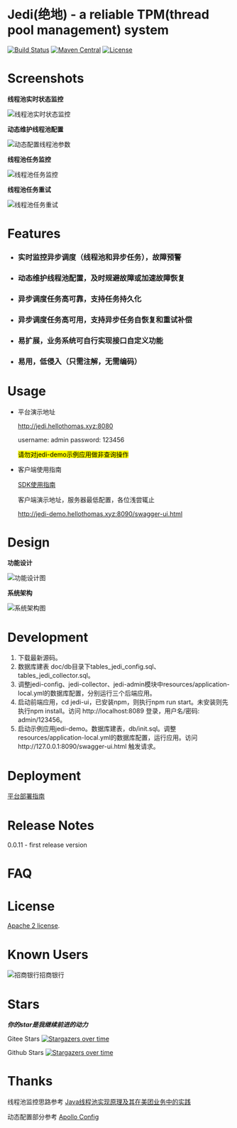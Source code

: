 # Jedi(绝地) - a reliable TPM(thread pool management) system

[![Build Status](https://github.com/hellothomas-group/jedi/workflows/build/badge.svg)](https://github.com/hellothomas-group/jedi/actions)
[![Maven Central](https://img.shields.io/maven-central/v/xyz.hellothomas/jedi-client?color=blue)](https://mvnrepository.com/artifact/xyz.hellothomas/jedi-client)
[![License](https://img.shields.io/badge/License-Apache%202.0-blue.svg)](https://opensource.org/licenses/Apache-2.0)

# Screenshots

**线程池实时状态监控**

![线程池实时状态监控](https://images.gitee.com/uploads/images/2022/0207/230949_7fbeb3de_5057838.png)

**动态维护线程池配置**

![动态配置线程池参数](https://images.gitee.com/uploads/images/2022/0207/231106_46c28a98_5057838.png)

**线程池任务监控**

![线程池任务监控](https://images.gitee.com/uploads/images/2022/0207/231125_51aa1ea5_5057838.png)

**线程池任务重试**

![线程池任务重试](https://images.gitee.com/uploads/images/2022/0207/231142_8e3b2cfe_5057838.png)

# Features

- ### 实时监控异步调度（线程池和异步任务），故障预警

- ### 动态维护线程池配置，及时规避故障或加速故障恢复

- ### 异步调度任务高可靠，支持任务持久化

- ### 异步调度任务高可用，支持异步任务自恢复和重试补偿

- ### 易扩展，业务系统可自行实现接口自定义功能

- ### 易用，低侵入（只需注解，无需编码）

# Usage

- 平台演示地址

  http://jedi.hellothomas.xyz:8080

  username: admin
  password: 123456

  <mark>请勿对jedi-demo示例应用做非查询操作</mark>

- 客户端使用指南

  [SDK使用指南](https://github.com/hellothomas-group/jedi/wiki#%E4%B8%80-%E5%AE%A2%E6%88%B7%E7%AB%AF%E4%BD%BF%E7%94%A8%E6%8C%87%E5%8D%97)
  
  客户端演示地址，服务器最低配置，各位浅尝辄止
  
  http://jedi-demo.hellothomas.xyz:8090/swagger-ui.html

# Design

**功能设计**

![功能设计图](https://user-images.githubusercontent.com/30972648/156911422-afb26a3f-a7e3-4d44-8099-c7a95f7170ab.png)

**系统架构**

![系统架构图](https://user-images.githubusercontent.com/30972648/156911221-973307c3-afe4-4e6b-8786-44760b4f4b61.png)

# Development

1.  下载最新源码。
2. 数据库建表 doc/db目录下tables_jedi_config.sql、tables_jedi_collector.sql。
3. 调整jedi-config、jedi-collector、jedi-admin模块中resources/application-local.yml的数据库配置，分别运行三个后端应用。
4. 启动前端应用，cd jedi-ui，已安装npm，则执行npm run start。未安装则先执行npm install。访问 http://localhost:8089 登录，用户名/密码: admin/123456。
5. 启动示例应用jedi-demo。数据库建表，db/init.sql。调整resources/application-local.yml的数据库配置，运行应用。访问http://127.0.0.1:8090/swagger-ui.html 触发请求。

# Deployment

[平台部署指南](https://github.com/hellothomas-group/jedi/wiki#%E4%B8%89-%E6%9C%8D%E5%8A%A1%E7%AB%AF%E9%83%A8%E7%BD%B2%E6%8C%87%E5%8D%97)

# Release Notes

0.0.11 - first release version

# FAQ

# License

[Apache 2 license](https://github.com/hellothomas-group/jedi/blob/main/LICENSE).

# Known Users

![招商银行](http://www.cmbchina.com/Images/header/app/icon_zsyh.png)招商银行

# Stars
**_你的star是我继续前进的动力_**

Gitee Stars
[![Stargazers over time](https://whnb.wang/stars/hellothomas/jedi)](https://www.whnb.wang/hellothomas/jedi)

Github Stars
[![Stargazers over time](https://starchart.cc/hellothomas-group/jedi.svg)](https://starchart.cc/hellothomas-group/jedi)

# Thanks
线程池监控思路参考 [Java线程池实现原理及其在美团业务中的实践](https://tech.meituan.com/2020/04/02/java-pooling-pratice-in-meituan.html)

动态配置部分参考 [Apollo Config](https://github.com/ctripcorp/apollo)